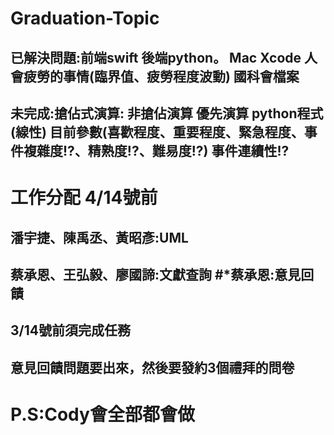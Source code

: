 # Graduation-Topic
## 已解決問題:前端swift 後端python。  Mac Xcode  人會疲勞的事情(臨界值、疲勞程度波動) 國科會檔案
## 未完成:搶佔式演算: 非搶佔演算 優先演算  python程式(線性) 目前參數(喜歡程度、重要程度、緊急程度、事件複雜度!?、精熟度!?、難易度!?) 事件連續性!?
# 工作分配 4/14號前
## 潘宇捷、陳禹丞、黃昭彥:UML
## 蔡承恩、王弘毅、廖國諦:文獻查詢 #*蔡承恩:意見回饋
## 3/14號前須完成任務
## 意見回饋問題要出來，然後要發約3個禮拜的問卷
# P.S:Cody會全部都會做
